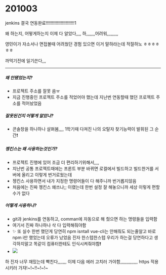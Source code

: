 # 201003

jenkins 결국 연동완료!!!!!!!!!!!!!!!!!!!!!!!1

왜 하는지, 어떻게하는지 이제 다 알았다,,,, 하,,,,,,,어려워,,,,,,,,,

영민이가 자소서나 면접볼때 어려웠던 경험 있으면 이거 말하라는데 적절하노 ㅎㅎㅎㅎㅎㅎ

까먹기전에 일기쓴다,,,

<hr>

##### 왜 안됐었는지?

- 프로젝트 주소를 잘못 씀ㅠ
- 지금 진행중인 프로젝트 주소를 적었어야 했는데 지난번 연동할때 했던 프로젝트 주소를 적어놨었음

##### 잘못된건지 어떻게 알았나?

- 콘솔창을 하나하나 살펴봄,,,, 1학기때 다져진 나의 오탈자 찾기능력이 발휘된 그 순간❗

##### 젱킨스는 왜 사용하는것인가?

- 프로젝트 진행에 있어 조금 더 편리하기위해서,,,,
- 지난번 공통 프로젝트때에는 프론트 부분 바뀌면 로컬에서 빌드하고 빌드한거를 서버에 올리고 이렇게 번거로웠는데
- 젱킨스 사용하면서 내가 지정한 명령어들이 다 해주니까 번거롭지않음
- 처음에는 진짜 젱킨스 왜쓰냐;; 이랬는데 한번 설정 잘 해놓으니까 세상 이렇게 편할수가 없다

##### 어떻게 사용하나?

- git과 jenkins를 연동하고, comman에 자동으로 해 줬으면 하는 명령들을 입력함
- 여기서 진짜 하나하나 삭 다 입력해줘야함
- ✨ 또 실수 한번 했던게 당연히 npm isntall vue-cli는 안해줘도 되는줄알고 바로 npm i만 했었는데 오류가 났었음 진자 한스텝한스텝 우리가 하는걸 당연하다고 생각하지말고 똑같이 컴퓨터한테도 인식시켜줘야함❗
- <img src="https://user-images.githubusercontent.com/24339310/94986230-00b59480-0598-11eb-8041-9c30fda7c8e0.JPG">



하 진자 너무 재밌는데 빡친다,,,,,,, 이제 다음 에러 고치러 가야함,,,,,,,,,,,,,, https 적용시키러 가쟈!~!~!!~!~!~